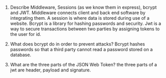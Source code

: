 <!-- Answers to the Short Answer Essay Questions go here -->

1.  Describe Middleware, Sessions (as we know them in express), bcrypt and JWT.
Middleware connects client and back end software by integrating them. A session is where data is stored during use of a website. Bcrypt is a library for hashing passwords and security. Jwt is a way to secure transactions between two parties by assigning tokens to the user for id.

2.  What does bcrypt do in order to prevent attacks?
Bcrypt hashes passwords so that a third party cannot read a password stored on a database.

3.  What are the three parts of the JSON Web Token?
the three parts of a jwt are header, payload and signature.

